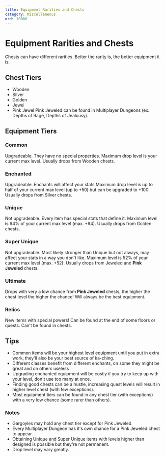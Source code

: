 ```yaml
---
title: Equipment Rarities and Chests
category: Miscellaneous
ord: 10000
---
```


# Equipment Rarities and Chests
Chests can have different rarities. Better the rarity is, the better equipment it is.
## Chest Tiers
- Wooden
- Silver
- Golden
- Jewel
- Pink Jewel
Pink Jeweled can be found in Multiplayer Dungeons (ex. Depths of Rage, Depths of Jealousy).
## Equipment Tiers
### Common
Upgradeable. They have no special properties. Maximum drop level is your current max level. Usually drops from Wooden chests.
### Enchanted
Upgradeable. Enchants will affect your stats Maximum drop level is up to half of your current max level (up to +50) but can be upgraded to +100. Usually drops from Silver chests.
### Unique
Not upgradeable. Every item has special stats that define it. Maximum level is 64% of your current max level (max. +64). Usually drops from Golden chests.
### Super Unique
Not upgradeable. Most likely stronger than Unique but not always, may affect your stats in a way you don't like. Maximum level is 52% of your current max level (max. +52). Usually drops from Jeweled and **Pink Jeweled** chests.
### Ultimate
Drops with very a low chance from **Pink Jeweled** chests, the higher the chest level the higher the chance! Will always be the best equipment.
### Relics
New items with special powers! Can be found at the end of some floors or quests. Can't be found in chests.
## Tips
- Common items will be your highest level equipment until you put in extra work, they'll also be your best source of ka-ching.
- Different classes benefit from different enchants, on some they might be great and on others useless
- Upgrading enchanted equipment will be costly if you try to keep up with your level, don't use too many at once.
- Finding good chests can be a hustle, increasing quest levels will result in higher level chest (with few exceptions).
- Most equipment tiers can be found in any chest tier (with exceptions) with a very low chance (some rarer than others).
### Notes
- Gargoyles may hold any chest tier except for Pink Jeweled.
- Every Multiplayer Dungeon has it's own chance for a Pink Jeweled chest to appear.
- Obtaining Unique and Super Unique items with levels higher than designed is possible but they're not permanent.
- Drop level may vary greatly.
